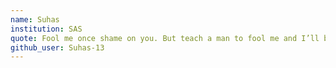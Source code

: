```yaml
---
name: Suhas
institution: SAS
quote: Fool me once shame on you. But teach a man to fool me and I’ll be fooled for the rest of my life! - Virgil Van Cleef
github_user: Suhas-13
---
```

